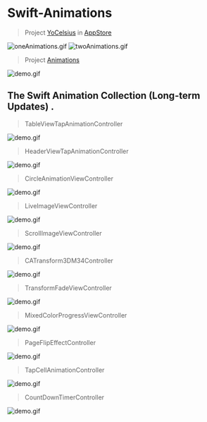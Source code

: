 # Swift-Animations

> Project [YoCelsius](https://github.com/YouXianMing/YoCelsius)  in [AppStore](https://itunes.apple.com/us/app/yocelsius/id967721892?l=zh&ls=1&mt=8) 

![oneAnimations.gif](http://images.cnitblog.com/blog2015/607542/201504/211608037347783.gif) ![twoAnimations.gif](http://images.cnitblog.com/blog2015/607542/201504/211608153124546.gif) 

> Project [Animations](https://github.com/YouXianMing/Animations)

![demo.gif](http://images2015.cnblogs.com/blog/607542/201604/607542-20160419090223820-1448725903.gif)

## The Swift Animation Collection (Long-term Updates) . 

> TableViewTapAnimationController

![demo.gif](http://images2015.cnblogs.com/blog/607542/201608/607542-20160807105426965-81586755.gif)

> HeaderViewTapAnimationController

![demo.gif](http://images2015.cnblogs.com/blog/607542/201608/607542-20160809234008496-1397243204.gif)

> CircleAnimationViewController

![demo.gif](http://images2015.cnblogs.com/blog/607542/201608/607542-20160816221026062-1763963823.gif)

> LiveImageViewController

![demo.gif](http://images2015.cnblogs.com/blog/607542/201608/607542-20160817221622078-423278683.gif)

> ScrollImageViewController

![demo.gif](http://images2015.cnblogs.com/blog/607542/201608/607542-20160818223221953-1452409372.gif)

> CATransform3DM34Controller

![demo.gif](http://images2015.cnblogs.com/blog/607542/201608/607542-20160819135653140-1119271580.gif)

> TransformFadeViewController

![demo.gif](http://images2015.cnblogs.com/blog/607542/201608/607542-20160821151851980-77360350.gif)

> MixedColorProgressViewController

![demo.gif](http://images2015.cnblogs.com/blog/607542/201608/607542-20160821204937167-1897716495.gif)

> PageFlipEffectController

![demo.gif](http://images2015.cnblogs.com/blog/607542/201608/607542-20160822142825151-534854387.gif)

> TapCellAnimationController

![demo.gif](http://images2015.cnblogs.com/blog/607542/201609/607542-20160901180633574-730564160.gif)

> CountDownTimerController

![demo.gif](http://images2015.cnblogs.com/blog/607542/201609/607542-20160904171759124-116858550.gif)
